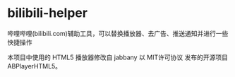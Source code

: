 bilibili-helper
===============

哔哩哔哩(bilibili.com)辅助工具，可以替换播放器、去广告、推送通知并进行一些快捷操作

本项目中使用的 HTML5 播放器修改自 jabbany 以 MIT许可协议 发布的开源项目 ABPlayerHTML5。
